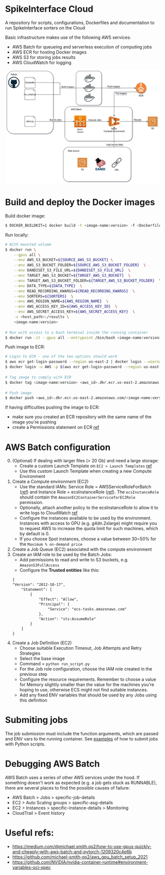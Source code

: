 # SpikeInterface Cloud

A repository for scripts, configurations, Dockerfiles and documentation to run SpikeInterface sorters on the Cloud


Basic infrastructure makes use of the following AWS services:
- AWS Batch for queueing and serverless execution of computing jobs
- AWS ECR for hosting Docker images
- AWS S3 for storing jobs results
- AWS CloudWatch for logging

![infrastructure](/media/diagram.jpg)


# Build and deploy the Docker images

Build docker image:
```bash
$ DOCKER_BUILDKIT=1 docker build -t <image-name:version> -f <Dockerfile_name> .
```

Run locally:
```bash
# With mounted volume
$ docker run \
    --gpus all \
    --env AWS_S3_BUCKET=${SOURCE_AWS_S3_BUCKET} \
    --env AWS_S3_BUCKET_FOLDER=${SOURCE_AWS_S3_BUCKET_FOLDER}  \
    --env DANDISET_S3_FILE_URL=${DANDISET_S3_FILE_URL}  \
    --env TARGET_AWS_S3_BUCKET=${TARGET_AWS_S3_BUCKET}  \
    --env TARGET_AWS_S3_BUCKET_FOLDER=${TARGET_AWS_S3_BUCKET_FOLDER}  \
    --env DATA_TYPE=${DATA_TYPE}  \
    --env READ_RECORDING_KWARGS=${READ_RECORDING_KWARGS}  \
    --env SORTERS=${SORTERS}  \
    --env AWS_REGION_NAME=${AWS_REGION_NAME}  \
    --env AWS_ACCESS_KEY_ID=${AWS_ACCESS_KEY_ID}  \
    --env AWS_SECRET_ACCESS_KEY=${AWS_SECRET_ACCESS_KEY}  \
    -v <host_path>:/results \
    <image-name:version>

# Run with access to a bash terminal inside the running container
$ docker run -it --gpus all --entrypoint /bin/bash <image-name:version>
```

Push image to ECR:
```bash
# Login to ECR - one of the two options should work
$ aws ecr get-login-password --region us-east-2 | docker login --username AWS --password-stdin <aws_id>.dkr.ecr.us-east-2.amazonaws.com
$ docker login -u AWS -p $(aws ecr get-login-password --region us-east-2) <aws_id>.dkr.ecr.the-region-you-are-in.amazonaws.com

# Tag image to comply with ECR
$ docker tag <image-name:version> <aws_id>.dkr.ecr.us-east-2.amazonaws.com/<image-name:version>

# Push image
$ docker push <aws_id>.dkr.ecr.us-east-2.amazonaws.com/<image-name:version>
```

If having difficulties pushing the image to ECR:
- make sure you created an ECR repository with the same name of the image you're pushing
- create a Permissions statement on ECR [ref](https://stackoverflow.com/a/72621029/11483674)

# AWS Batch configuration

0. (Optional) If dealing with larger files (> 20 Gb) and need a large storage:
    - Create a custom Launch Template on `EC2 > Launch Templates` [ref](https://docs.aws.amazon.com/batch/latest/userguide/launch-templates.html)
    - Use this custom Launch Template when creating a new Compute Environment
1. Create a Compute environment (EC2)
    - Use the standard IAMs: Service Role = AWSServiceRoleForBatch ([ref](https://docs.aws.amazon.com/batch/latest/userguide/service_IAM_role.html)) and Instance Role = ecsInstanceRole ([ref](https://docs.aws.amazon.com/batch/latest/userguide/instance_IAM_role.html)). The `ecsInstanceRole` should contain the `AmazonEC2ContainerServiceforEC2Role` permission.
    - Optionally, attach another policy to the ecsInstanceRole to allow it to write logs to CloudWatch [ref](https://docs.aws.amazon.com/batch/latest/userguide/using_cloudwatch_logs.html)
    - Configure the instances available to be used by the environment. Instances with access to GPU (e.g. g4dn.2xlarge) might require you to request AWS to increase the quota limit for such machines, which by default is 0.
    - If you choose Spot instances, choose a value between 30~50% for the `Maximum % on-demand price`
2. Create a Job Queue (EC2) associated with the compute environment
3. Create an IAM role to be used by the Batch Jobs:
    - Add permissions to read and write to S3 buckets, e.g. `AmazonS3FullAccess`
    - Configure the **Trusted entities** like this:
    ```
    {
    "Version": "2012-10-17",
        "Statement": [
            {
                "Effect": "Allow",
                "Principal": {
                    "Service": "ecs-tasks.amazonaws.com"
                },
                "Action": "sts:AssumeRole"
            }
        ]
    }
    ```
4. Create a Job Definition (EC2)
    - Choose suitable Execution Timeout, Job Attempts and Retry Strategies
    - Select the base image
    - Command = `python run_script.py`
    - For the Job role configuration, choose the IAM role created in the previous step
    - Configure the resource requirements. Remember to choose a value for Memory slightly smaller than the value for the machines you're hoping to use, otherwise ECS might not find suitable instances.
    - Add any fixed ENV variables that should be used by any Jobs using this definition


# Submiting jobs

The job submission must include the function arguments, which are passed and ENV vars to the running container.
See [examples](https://github.com/catalystneuro/spikeinterface_cloud/tree/main/examples) of how to submit jobs with Python scripts.


# Debugging AWS Batch

AWS Batch uses a series of other AWS services under the hood. If something doesn't work as expected (e.g. a job gets stuck as RUNNABLE), there are several places to find the possible causes of failure:
- AWS Batch > Jobs > specific-job-details
- EC2 > Auto Scaling groups > specific-asg-details
- EC2 > Instances > specific-instance-details > Monitoring
- CloudTrail > Event history


# Useful refs:
- https://medium.com/@michael.smith.qs2/how-to-use-gpus-quickly-and-cheaply-with-aws-batch-and-pytorch-1209320c4e6b
- https://github.com/michael-smith-qs2/aws_gpu_batch_setup_2021
- https://github.com/NVIDIA/nvidia-container-runtime#environment-variables-oci-spec
